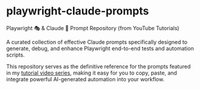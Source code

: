 # playwright-claude-prompts
Playwright 🎭 &amp; Claude 🤖 Prompt Repository (from YouTube Tutorials)

A curated collection of effective Claude prompts specifically designed to generate, debug, and enhance Playwright end-to-end tests and automation scripts.

This repository serves as the definitive reference for the prompts featured in my [tutorial video series](https://www.youtube.com/playlist?list=PLKpa9fJrn0A3SWtbd4kyXGHU2Xc0JFfMH), making it easy for you to copy, paste, and integrate powerful AI-generated automation into your workflow.
